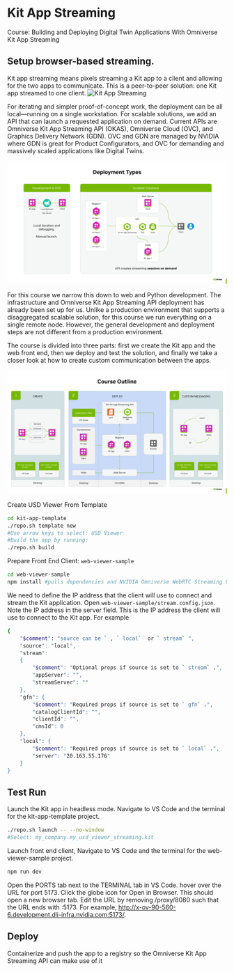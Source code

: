# Kit App Streaming
Course: Building and Deploying Digital Twin Applications With Omniverse Kit App Streaming

## Setup browser-based streaming.

Kit app streaming means pixels streaming a Kit app to a client and allowing for the two apps to communicate. This is a peer-to-peer solution: one Kit app streamed to one client.
![Kit App Streaming](imgs/kitappstreaming.png)

For iterating and simpler proof-of-concept work, the deployment can be all local—running on a single workstation. For scalable solutions, we add an API that can launch a requested application on demand. Current APIs are Omniverse Kit App Streaming API (OKAS), Omniverse Cloud (OVC), and Graphics Delivery Network (GDN). OVC and GDN are managed by NVIDIA where GDN is great for Product Configurators, and OVC for demanding and massively scaled applications like Digital Twins.

![Kit App Streaming Deployment](imgs/kitappstreamingdeployment.png)


For this course we narrow this down to web and Python development. The infrastructure and Omniverse Kit App Streaming API deployment has already been set up for us. Unlike a production environment that supports a disaggregated scalable solution, for this course we run everything on a single remote node. However, the general development and deployment steps are not different from a production environment.

The course is divided into three parts: first we create the Kit app and the web front end, then we deploy and test the solution, and finally we take a closer look at how to create custom communication between the apps.

![Course Outline](imgs/kitappstreamingcourse.png)

Create USD Viewer From Template
```bash
cd kit-app-template
./repo.sh template new
#Use arrow keys to select: USD Viewer
#Build the app by running:
./repo.sh build
```

Prepare Front End Client: `web-viewer-sample`
```bash
cd web-viewer-sample
npm install #pulls dependencies and NVIDIA Omniverse WebRTC Streaming Library
```

We need to define the IP address that the client will use to connect and stream the Kit application. Open `web-viewer-sample/stream.config.json`. Note the IP address in the server field. This is the IP address the client will use to connect to the Kit app. For example
```bash
{
    "$comment": "source can be ` , ` local`  or ` stream` ",
    "source": "local",
    "stream":
    {
        "$comment": "Optional props if source is set to ` stream` .",
        "appServer": "",
        "streamServer": ""
    },
    "gfn": {
        "$comment": "Required props if source is set to ` gfn` .",
        "catalogClientId": "",
        "clientId": "",
        "cmsId": 0
    },
    "local": {
        "$comment": "Required props if source is set to ` local` .",
        "server": "20.163.55.176"
    }
}

```

## Test Run
Launch the Kit app in headless mode. Navigate to VS Code and the terminal for the kit-app-template project.
```bash
./repo.sh launch -- --no-window
#Select: my_company.my_usd_viewer_streaming.kit
```

Launch front end client, Navigate to VS Code and the terminal for the web-viewer-sample project.
```bash
npm run dev
```
Open the PORTS tab next to the TERMINAL tab in VS Code. hover over the URL for port 5173. Click the globe icon for Open in Browser. This should open a new browser tab.
Edit the URL by removing /proxy/8080 such that the URL ends with :5173. For example, http://x-ov-90-560-6.development.dli-infra.nvidia.com:5173/.

## Deploy
Containerize and push the app to a registry so the Omniverse Kit App Streaming API can make use of it